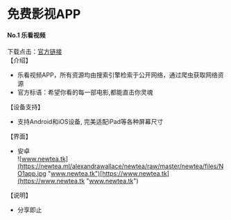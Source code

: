 # 免费影视APP


#### No.1 乐看视频

下载点击：[官方链接](https://lekan.app/ "官方链接")  
【介绍】

* 乐看视频APP，所有资源均由搜索引擎检索于公开网络，通过爬虫获取网络资源
* 官方标语：希望你看的每一部电影,都能直击你灵魂

【设备支持】

* 支持Android和iOS设备, 完美适配iPad等各种屏幕尺寸

【界面】

* 安卓  
  ​![www.newtea.tk](https://newtea.ml/alexandrawallace/newtea/raw/master/newtea/files/NO1app.jpg "www.newtea.tk")[https://www.newtea.tk](https://www.newtea.tk "www.newtea.tk")

【说明】

* 分享即止

